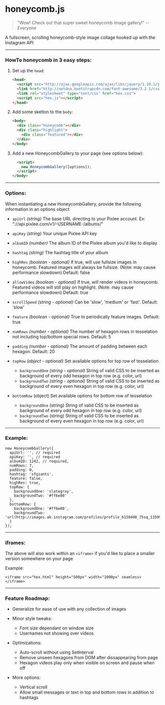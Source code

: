 honeycomb.js
============

>"Wow! Check out that super sweet honeycomb image gallery!" <cite>--Everyone</cite>

A fullscreen, scrolling honeycomb-style image collage hooked up with the Instagram API

---
### HowTo honeycomb in 3 easy steps:

1. Set up the `head`:

    ```html
    <head>
      <script src="http://ajax.googleapis.com/ajax/libs/jquery/1.10.1/jquery.min.js"></script>
      <link href="http://netdna.bootstrapcdn.com/font-awesome/3.2.1/css/font-awesome.css" rel="stylesheet">
      <link rel="stylesheet" type="text/css" href="hex.css">
      <script src="hex.js"></script>
    </head>
    ```

2. Add some skelton to the `body`:

    ```html
    <body>
      <div class="honeycomb"></div>
      <div class="highlight">
        <div class="featured"></div>
      </div>
    </body>
    ```

3. Add a new HoneycombGallery to your page (see options below):

    ```html
      <script>
        new HoneycombGallery([options]);
      </script>
    </body>
    ```

---
### Options:

When instantiating a new HoneycombGallery, provide the following information in an options object

- `apiUrl` *(string)* The base URL directing to your Pixlee account. Ex: "://api.pixlee.com/v1/-USERNAME-/albums/"

- `apiKey` *(string)* Your unique Pixlee API key

- `albumID` *(number)* The album ID of the Pixlee album you'd like to display

- `hashtag` *(string)* The hashtag title of your album

- `highRes` *(boolean - optional)* If true, will use fullsize images in honeycomb. Featured images will always be fullsize. (Note: may cause performance slowdown) Default: false

- `allowVideo` *(boolean - optional)* If true, will render videos in honeycomb. Featured videos will still play on highlight. (Note: may cause performance slowdown) Default: true

- `scrollSpeed` *(string - optional)* Can be 'slow', 'medium' or 'fast'. Default: 'slow'

- `feature` *(boolean - optional)* True to periodically feature images. Default: true

- `numRows` *(number - optional)* The number of hexagon rows in tesselation not including top/bottom special rows. Default: 5

- `padding` *(number - optional)* The amount of padding between each hexagon. Default: 20

- `topRow` *(object - optional)* Set available options for top row of tesselation
  - `backgroundOne` *(string - optional)* String of valid CSS to be inserted as background of every odd hexagon in top row (e.g. color, url)
  - `backgroundTwo` *(string - optional)* String of valid CSS to be inserted as background of every even hexagon in top row (e.g. color, url)

- `bottomRow` (object) Set available options for bottom row of tesselation
  - `backgroundOne` (string) String of valid CSS to be inserted as background of every odd hexagon in top row (e.g. color, url)
  - `backgroundTwo` (string) String of valid CSS to be inserted as background of every even hexagon in top row (e.g. color, url)

---
### Example:

    new HoneycombGallery({
      apiUrl: '', // required
      apiKey: '', // required
      albumID: 1242, // required,
      numRows: 7,
      padding: 0,
      hashtag: 'sfgiants',
      feature: false,
      highRes: true,
      topRow: {
        backgroundOne: 'slategray',
        backgroundTwo: '#ff6e00'
      },
      bottomRow: {
        backgroundOne: '#ff6e00',
        backgroundTwo: 'url(http://images.ak.instagram.com/profiles/profile_6150408_75sq_1359997984.jpg)',
      }
    });

---
### iframes:

The above will also work within an `<iframe>` if you'd like to place a smaller version somewhere on your page

Example:

    <iframe src="hex.html" height="500px" width="1000px" seamless></iframe>

---
### Feature Roadmap:

- Generalize for ease of use with any collection of images

- Minor style tweaks:
  - Font size dependant on window size
  - Usernames not showing over videos

- Optimizations:
  - Auto-scroll without using SetInterval
  - Remove unseen hexagons from DOM after dissappearing from page
  - Hexagon videos play only when visible on screen and pause when off

- More options:
  - Vertical scroll
  - Allow small messages or text in top and bottom rows in addition to hashtags
